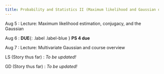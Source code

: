 ```yaml
---
title: Probability and Statistics II (Maximum likelihood and Gaussian distribution)
---
```

Aug 5
: Lecture: Maximum likelihood estimation, conjugacy, and the Gaussian

Aug 6
: **DUE**{: .label .label-blue } **PS 4 due**

Aug 7
: Lecture: Multivariate Gaussian and course overview

LS (Story thus far)
: *To be updated!*

GD (Story thus far)
: *To be updated!*
